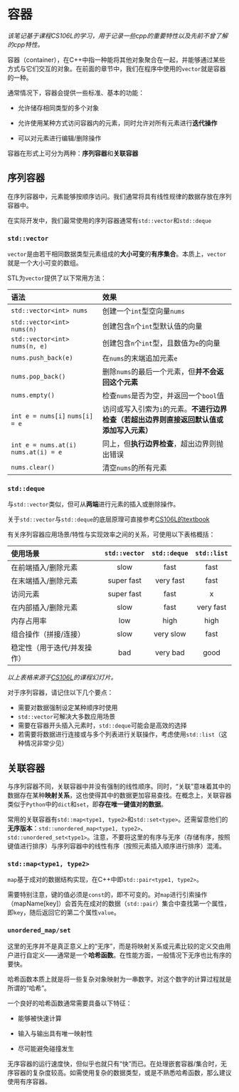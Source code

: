 # 容器

*该笔记基于课程CS106L的学习，用于记录一些cpp的重要特性以及先前不曾了解的cpp特性。*

容器（container），在C++中指一种能将其他对象聚合在一起，并能够通过某些方式与它们交互的对象。在前面的章节中，我们在程序中使用的`vector`就是容器的一种。

通常情况下，容器会提供一些标准、基本的功能：

- 允许储存相同类型的多个对象

- 允许使用某种方式访问容器内的元素，同时允许对所有元素进行**迭代操作**

- 可以对元素进行编辑/删除操作

容器在形式上可分为两种：**序列容器**和**关联容器**

## 序列容器

在序列容器中，元素能够按顺序访问。我们通常将具有线性规律的数据存放在序列容器中。

在实际开发中，我们最常使用的序列容器通常有`std::vector`和`std::deque`

### `std::vector`

`vector`是由若干相同数据类型元素组成的**大小可变**的**有序集合**。本质上，`vector`就是一个大小可变的数组。

STL为`vector`提供了以下常用方法：

| 语法 | 效果 |
|:----|:----------------|
|`std::vector<int> nums`| 创建一个`int`型空向量`nums` |
|`std::vector<int> nums(n)`| 创建包含`n`个`int`型默认值的向量 |
|`std::vector<int> nums(n, e)`| 创建包含`n`个`int`型，且数值为`e`的向量 |
|`nums.push_back(e)`| 在`nums`的末端追加元素`e` |
|`nums.pop_back()`| 删除`nums`的最后一个元素，但**并不会返回这个元素** |
|`nums.empty()`| 检查`nums`是否为空，并返回一个`bool`值 |
|`int e = nums[i]` `nums[i] = e`| 访问或写入引索为`i`的元素。**不进行边界检查（若超出边界则直接返回默认值或添加写入元素）** |
|`int e = nums.at(i)` `nums.at(i) = e`| 同上，但**执行边界检查**，超出边界则抛出错误|
|`nums.clear()`| 清空`nums`的所有元素|

### `std::deque`

与`std::vector`类似，但可从**两端**进行元素的插入或删除操作。

关于`std::vector`与`std::deque`的底层原理可直接参考[CS106L的textbook](https://cs106l.github.io/textbook/containers/sequence-containers)

有关序列容器应用场景/特性与实现效率之间的关系，可使用以下表格概括：

| 使用场景 | `std::vector` | `std::deque` | `std::list` |
|:--------|:-------------:|:------------:|:-----------:|
| 在前端插入/删除元素 | slow | fast | fast |
| 在末端插入/删除元素 | super fast | very fast | fast |
| 访问元素 | super fast | fast | x |
| 在内部插入/删除元素 | slow | fast | very fast |
| 内存占用率 | low | high | high |
| 组合操作（拼接/连接）| slow | very slow | fast |
| 稳定性（用于迭代/并发操作）| bad | very bad | good |
*以上表格来源于[CS106L](https://web.stanford.edu/class/cs106l/)的课程幻灯片。*

对于序列容器，请记住以下几个要点：
- 需要对数据强制设定某种顺序时使用
- `std::vector`可解决大多数应用场景
- 需要在容器开头插入元素时，`std::deque`可能会是高效的选择
- 若需要将数据进行连接或与多个列表进行关联操作，考虑使用`std::list`（这种情况非常少见）

## 关联容器

与序列容器不同，关联容器中并没有强制的线性顺序。同时，“关联”意味着其中的数据存在某种**映射关系**，这也使得其中的数据更加容易查找。在概念上，关联容器类似于`Python`中的`dict`和`set`，即**存在唯一键值对的数据**。

常用的关联容器有`std::map<type1, type2>`和`std::set<type>`。还需留意他们的**无序版本**：`std::unordered_map<type1, type2>`、`std::unordered_set<type1>`。注意，不要将这里的有序与无序（存储有序，按照键值进行排序）与序列容器中的线性有序（按照元素插入顺序进行排序）混淆。

### `std::map<type1, type2>`

`map`基于成对的数据结构实现，在C++中即`std::pair<type1, type2>`。

需要特别注意，键的值必须是`const`的，即不可变的。对`map`进行引索操作（mapName[key]）会首先在成对的数据（`std::pair`）集合中查找第一个属性，即`key`，随后返回它的第二个属性`value`。

### `unordered_map/set`

这里的无序并不是真正意义上的“无序”，而是将映射关系或元素比较的定义交由用户进行自定义——通常是一个**哈希函数**。在性能方面，一般情况下无序也比有序的要快。

哈希函数本质上就是将一些复杂对象映射为一串数字。对这个数字的计算过程就是所谓的“哈希”。

一个良好的哈希函数通常需要具备以下特征：
- 能够被快速计算

- 输入与输出具有唯一映射性

- 尽可能避免碰撞发生

无序容器的运行速度快，但似乎也就只有“快”而已。在处理嵌套容器/集合时，无序容器的复杂度较高。如需使用复杂的数据类型，或是不熟悉哈希函数，那么建议使用有序容器。


